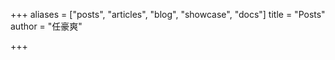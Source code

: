 +++
aliases = ["posts", "articles", "blog", "showcase", "docs"]
title = "Posts"
author = "任豪爽"

+++

